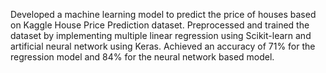 Developed a machine learning model to predict the price of houses based on Kaggle House Price Prediction dataset.
Preprocessed and trained the dataset by implementing multiple linear regression using Scikit-learn and artificial neural
network using Keras.
Achieved an accuracy of 71% for the regression model and 84% for the neural network based model.
